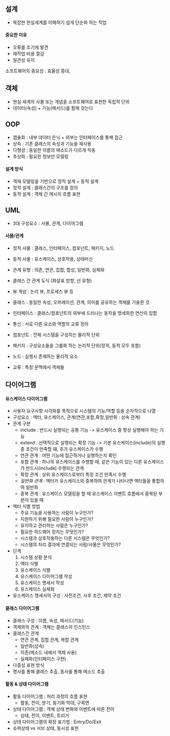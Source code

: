 ## 설계
 - 복잡한 현실세계를 이해하기 쉽게 단순화 하는 작업

#### 중요한 이유
- 오류를 조기에 발견
- 재작업 비용 절감
- 일관성 유지

소프트웨어의 중요성 : 효율성 증대, 
## 객체
- 현실 세계의 사물 또는 개념을 소프트웨어로 표현한 독립적 단위
- 데이터(속성) + 기능(메서드)를 함께 갖는다

## OOP
- 캡슐화 : 내부 데이터 은닉 + 외부는 인터페이스를 통해 접근
- 상속 : 기존 클래스의 속성과 기능을 재사용
- 다형성 : 동일한 이름의 메소드가 다르게 작동
- 추상화 : 필요한 정보만 모델링

#### 설계 방식
- 객체 모델링을 기반으로 정적 설계 + 동적 설계
- 정적 설계 : 클래스간의 구조를 정의
- 동적 설계 : 객체 간 메시지 흐름 표현

## UML
- 3대 구성요소 : 사물, 관계, 다이어그램

#### 사물/관계
- 정적 사물 : 클래스, 인터페이스, 컴포넌트, 패키지, 노드
- 동적 사물 : 유스케이스, 상호작용, 상태머신
- 관계 유형 : 의존, 연관, 집합, 합성, 일반화, 실체화
- 클래스 간 관계 도식 (화살표 방향, 선 유형)
- 뷰 개념 : 논리 뷰, 프로세스 뷰 등

- 클래스 : 동일한 속성, 오퍼레이션, 관계, 의미를 공유하는 객체를 기술한 것
- 인터페이스 : 클래스/컴포넌트의 외부에 드러나는 동작을 명세화한 연산의 집합
- 통신 : 서로 다른 요소와 역할의 교류 정의
- 컴포넌트 : 전체 시스템을 구성하는 물리적 단위
- 패키지 : 구성요소들을 그룹화 하는 논리적 단위(정적, 동적 모두 포함)
- 노드 : 실행시 존재하는 물리적 요소
- 교류 : 특정 문맥에서 객체들 
## 다이어그램
#### 유스케이스 다이어그램
- 사용자 요구사항 시각화를 목적으로 시스템의 기능/역할 등을 순차적으로 나열
- 구성요소 : 액터, 유스케이스, 관계(연관,포함,확장,일반화 : 상속 관계)
- 관계 구분 
	- include : 반드시 실행되는 공통 기능 -> 유스케이스 중 항상 실행해야 하는 기능
	- extend : 선택적으로 실행되는 확장 기능 -> 기본 유스케이스(include)의 실행 중 조건이 만족할 떄, 추가 유스케이스가 수행
	-  연관 관계 : 어떤 기능에 접근하거나 실행하는지 확인
	- 포함 관계 : 하나의 유스케이스를 수행할 때, 같은 기능이 있는 다른 유스케이스가 반드시(include) 수행되는 관계
	- 확장 관계 : 상위 유스케이스로부터 특정 조건 만족시 수행
	- *일반화 관계* : 액터가 유스케이스와 중복하여 관계가 나타나면 액터들을 통합하여 일반화
	- 중복 관계 : 유스케이스 모델링을 할 때 유스케이스 이벤트 흐름에서 중복된 부분이 있을 때
- 액터 식별 방법
	- 주요 기능을 사용하는 사람이 누구인가?
	- 지원하기 위해 필요한 사람이 누구인가?
	- 유지하고 관리하는 사람은 누구인가?
	- 필요한 하드웨어 장치는 무엇인가?
	- 시스템과 상호작용하는 다른 시스템은 무엇인가?
	- 시스템의 처리 결과에 연결되는 사람/사물은 무엇인가?
- 단계
	1. 시스템 상황 분석
	2. 액터 식별
	3. 유스케이스 식별
	4. 유스케이스 다이어그램 작성
	5. 유스케이스 명세서 작성
	6. 유스케이스 실체화
- 유스케이스 명세서의 구성 : 사전조건, 사후 조건, 제약 조건

#### 클래스 다이어그램
- 클래스 구성 : 이름, 속성, 메서드(기능)
- 객체와의 관계 : 객체는 클래스의 인스턴스
- 클래스간 관계
	- 연관 관계, 집합 관계, 복합 관계
	- 일반화(상속)
	- 의존(메소드 내에서 객체 사용)
	- 실체화(인터페이스 구현)
- 다중성 표현 방식
- 명사를 통해 클래스 추출, 동사를 통해 메소드 추출

#### 활동 & 상태 다이어그램
- 활동 다이어그램 : 처리 과정의 흐름 표현
	- 활동, 전이, 분기, 동기화 막대, 구획면
- 상태 다이어그램 : 객체 상태 변화와 이벤트에 따른 전이
	- 상태, 전이, 이벤트, 트리거
- 상태 다이어그램의 확장 표기법 : Entry/Do/Exit
- 슈퍼상태 vs 서브 상태, 동시성 표현